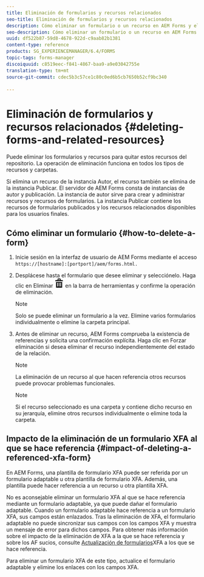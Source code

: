 ```yaml
---
title: Eliminación de formularios y recursos relacionados
seo-title: Eliminación de formularios y recursos relacionados
description: Cómo eliminar un formulario o un recurso en AEM Forms y el impacto en los recursos a los que se hace referencia y en los formularios XFA.
seo-description: Cómo eliminar un formulario o un recurso en AEM Forms y el impacto en los recursos a los que se hace referencia y en los formularios XFA.
uuid: df522b87-59d8-4678-922d-c9aab82b1381
content-type: reference
products: SG_EXPERIENCEMANAGER/6.4/FORMS
topic-tags: forms-manager
discoiquuid: c8519eec-f841-4867-baa9-a9e03042755e
translation-type: tm+mt
source-git-commit: cdec5b3c57ce1c80c0ed6b5cb7650b52cf9bc340

---
```



# Eliminación de formularios y recursos relacionados {#deleting-forms-and-related-resources}

Puede eliminar los formularios y recursos para quitar estos recursos del repositorio. La operación de eliminación funciona en todos los tipos de recursos y carpetas.

Si elimina un recurso de la instancia Autor, el recurso también se elimina de la instancia Publicar. El servidor de AEM Forms consta de instancias de autor y publicación. La instancia de autor sirve para crear y administrar recursos y recursos de formularios. La instancia Publicar contiene los recursos de formularios publicados y los recursos relacionados disponibles para los usuarios finales.

## Cómo eliminar un formulario {#how-to-delete-a-form}

1. Inicie sesión en la interfaz de usuario de AEM Forms mediante el acceso `https://[hostname]:[portport]/aem/forms.html.`
1. Desplácese hasta el formulario que desee eliminar y selecciónelo. Haga clic en Eliminar ![aem6forms_delete2](assets/aem6forms_delete2.png) en la barra de herramientas y confirme la operación de eliminación.

   >[!NOTE]
   >
   >Solo se puede eliminar un formulario a la vez. Elimine varios formularios individualmente o elimine la carpeta principal.

1. Antes de eliminar un recurso, AEM Forms comprueba la existencia de referencias y solicita una confirmación explícita. Haga clic en Forzar eliminación si desea eliminar el recurso independientemente del estado de la relación.

   >[!NOTE]
   >
   >La eliminación de un recurso al que hacen referencia otros recursos puede provocar problemas funcionales.

   >[!NOTE]
   >
   >Si el recurso seleccionado es una carpeta y contiene dicho recurso en su jerarquía, elimine otros recursos individualmente o elimine toda la carpeta.

## Impacto de la eliminación de un formulario XFA al que se hace referencia {#impact-of-deleting-a-referenced-xfa-form}

En AEM Forms, una plantilla de formulario XFA puede ser referida por un formulario adaptable u otra plantilla de formulario XFA. Además, una plantilla puede hacer referencia a un recurso u otra plantilla XFA.

No es aconsejable eliminar un formulario XFA al que se hace referencia mediante un formulario adaptable, ya que puede dañar el formulario adaptable. Cuando un formulario adaptable hace referencia a un formulario XFA, sus campos están enlazados. Tras la eliminación de XFA, el formulario adaptable no puede sincronizar sus campos con los campos XFA y muestra un mensaje de error para dichos campos. Para obtener más información sobre el impacto de la eliminación de XFA a la que se hace referencia y sobre los AF sucios, consulte [Actualización de formularios](/help/forms/using/get-xdp-pdf-documents-aem.md#p-updating-referenced-xfa-forms-p)XFA a los que se hace referencia.

Para eliminar un formulario XFA de este tipo, actualice el formulario adaptable y elimine los enlaces con los campos XFA.
